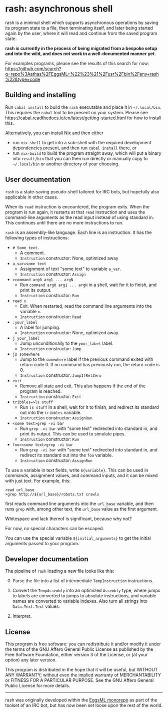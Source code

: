 # rash: asynchronous shell

rash is a minimal shell which supports asynchronous operations by saving
its program state to a file, then terminating itself, and later being
started again by the user, where it will read and continue from the
saved program state.

**rash is currently in the process of being migrated from a bespoke
setup and into the wild, and does not work in a well-documented manner
yet.**

For examples programs, please see the results of this search for now:
https://github.com/search?q=repo%3Aathas%2FEggsML+%22%23%21%2Fusr%2Fbin%2Fenv+rash%22&type=code

## Building and installing

Run `cabal install` to build the `rash` executable and place it in
`~/.local/bin`.  This requires the `cabal` tool to be present on your
system.  Please see
https://cabal.readthedocs.io/en/latest/getting-started.html for how to
install this.

Alternatively, you can install [Nix](https://nixos.org/) and then either

  - run `nix-shell` to get into a sub-shell with the required development
    dependencies present, and then run `cabal install` there, or
  - run `nix-build` to build the program straight away, which will put a
    binary into `result/bin` that you can then run directly or manually
    copy to `~/.local/bin` or another directory of your choosing.

## User documentation

`rash` is a state-saving pseudo-shell tailored for IRC bots, but
hopefully also applicable in other cases.

When its `read` instruction is encountered, the program exits.  When the
program is run again, it restarts at that `read` instruction and uses
the command-line arguments as the read input instead of using standard
in.  This continues until there are no more instructions to run.

`rash` is an assembly-like language.  Each line is an instruction.  It
has the following types of instructions:

  - `# Some text.`
    - A comment.
    - `Instruction` constructor: None, optimized away
  - `a_var=some text`
    - Assignment of text "some text" to variable `a_var`.
    - `Instruction` constructor: `Assign`
  - `>command arg0 arg1 ... argN`
    - Run `command arg0 arg1 ... argN` in a shell, wait for it to
      finish, and print its output.
    - `Instruction` constructor: `Run`
  - `read x`
    - Exit.  When restarted, read the command line arguments into the
      variable `x`.
    - `Instruction` constructor: `Read`
  - `:your_label`
    - A label for jumping.
    - `Instruction` constructor: None, optimized away
  - `j your_label`
    - Jump unconditionally to the `your_label` label.
    - `Instruction` constructor: `Jump`
  - `jz somewhere`
    - Jump to the `somewhere` label if the previous command exited with
      return code 0.  If no command has previously run, the return code
      is 0.
    - `Instruction` constructor: `JumpIfRetZero`
  - `exit`
    - Remove all state and exit.  This also happens if the end of the
      program is reached.
    - `Instruction` constructor: `Exit`
  - `tribbles=>ls stuff`
    - Run `ls stuff` in a shell, wait for it to finish, and redirect its
      standard out into the `tribbles` variable.
    - `Instruction` constructor: `AssignRun`
  - `<some text>grep -vi bar`
    - Run `grep -vi bar` with "some text" redirected into standard in,
      and print its output.  This can be used to simulate pipes.
    - `Instruction` constructor: `Run`
  - `foo=<some text>grep -vi bar`
    - Run `grep -vi bar` with "some text" redirected into standard in,
      and redirect its standard out into the `foo` variable.
    - `Instruction` constructor: `AssignRun`

To use a variable in text fields, write `${variable}`.  This can be used
in commands, assignment values, and command inputs, and it can be mixed
with just text.  For example, this:

```
read url_base
>grep http://${url_base}/robots.txt crawls
```

first reads command line arguments into the `url_base` variable, and
then runs `grep` with, among other text, the `url_base` value as the
first argument.

Whitespace and lack thereof is significant, because why not?

For now, no special characters can be escaped.

You can use the special variable `${initial_arguments}` to get the
initial arguments passed to your program.

## Developer documentation

The pipeline of `rash` loading a new file looks like this:

  0. Parse the file into a list of intermediate `TempInstruction`
     instructions.

  1. Convert the `TempAssembly` into an optimized `Assembly` type, where
     jumps to labels are converted to jumps to absolute instructions,
     and variable names are converted to variable indexes.  Also turn
     all strings into `Data.Text.Text` values.

  2. Interpret.

## License

This program is free software: you can redistribute it and/or modify it
under the terms of the GNU Affero General Public License as published by
the Free Software Foundation, either version 3 of the License, or (at
your option) any later version.

This program is distributed in the hope that it will be useful, but
WITHOUT ANY WARRANTY; without even the implied warranty of
MERCHANTABILITY or FITNESS FOR A PARTICULAR PURPOSE. See the GNU Affero
General Public License for more details.

---

rash was originally developed within the
[EggsML monorepo](https://github.com/athas/EggsML) as part of the
toolset of an IRC bot, but has now been set loose upon the rest of the
world.
